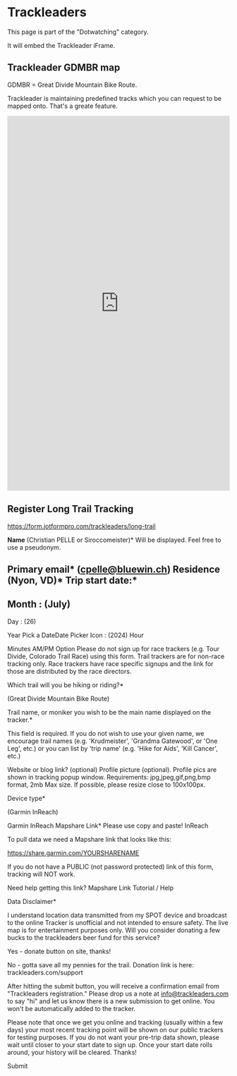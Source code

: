 # Trackleaders

This page is part of the "Dotwatching" category.

It will embed the Trackleader iFrame.


## Trackleader GDMBR map

GDMBR = Great Divide Mountain Bike Route.

Trackleader is maintaining predefined tracks which you can request to be mapped onto.
That's a greate feature.

<iframe src="https://trackleaders.com/dividef.php" frameborder="0" width="100%" height="850" allowfullscreen></iframe>


## Register Long Trail Tracking

https://form.jotformpro.com/trackleaders/long-trail

**Name** (Christian PELLE or Siroccomeister)* 
Will be displayed. Feel free to use a pseudonym.

**Primary email*** (cpelle@bluewin.ch) 
Residence (Nyon, VD)* 
Trip start date:*
 -
Month : (July)
 -
Day : (26)

Year
Pick a DateDate Picker Icon : (2024)
Hour

Minutes
AM/PM Option
Please do not sign up for race trackers (e.g. Tour Divide,  Colorado Trail Race) using this form.  Trail trackers are for non-race tracking only.  Race trackers have race specific signups and the link for those are distributed by the race directors.

Which trail will you be hiking or riding?*

(Great Divide Mountain Bike Route)

Trail name, or moniker you wish to be the main name displayed on the tracker.* 

This field is required.
If you do not wish to use your given name, we encourage trail names (e.g. 'Krudmeister', 'Grandma Gatewood', or 'One Leg', etc.) or you can list by 'trip name' (e.g. 'Hike for Aids', 'Kill Cancer', etc.)

Website or blog link? (optional) 
Profile picture (optional). 
Profile pics are shown in tracking popup window. Requirements: jpg,jpeg,gif,png,bmp format, 2mb Max size. If possible, please resize close to 100x100px.

Device type*

(Garmin InReach)

Garmin InReach Mapshare Link* 
Please use copy and paste!
InReach

To pull data we need a Mapshare link that looks like this:

https://share.garmin.com/YOURSHARENAME

If you do not have a PUBLIC (not password protected) link of this form, tracking will NOT work.


Need help getting this link? Mapshare Link Tutorial / Help

Data Disclaimer*

I understand location data transmitted from my SPOT device and broadcast to the online Tracker is unofficial and not intended to ensure safety. The live map is for entertainment purposes only.
Will you consider donating a few bucks to the trackleaders beer fund for this service?

Yes - donate button on site, thanks!

No - gotta save all my pennies for the trail.
Donation link is here: trackleaders.com/support

 

After hitting the submit button, you will receive a confirmation email from "Trackleaders registration."  Please drop us a note at info@trackleaders.com to say "hi" and let us know there is a new submission to get online.  You won't be automatically added to the tracker.

Please note that once we get you online and tracking (usually within a few days) your most recent tracking point will be shown on our public trackers for testing purposes.  If you do not want your pre-trip data shown, please wait until closer to your start date to sign up. Once your start date rolls around, your history will be cleared. Thanks!

Submit





